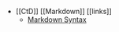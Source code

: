 - [[CtD]] [[Markdown]] [[links]]
	- [Markdown Syntax](https://adaptive-rainbow-77a.notion.site/Markdown-ef2831b3b93e4a2f883e9e4b0611ab0a)